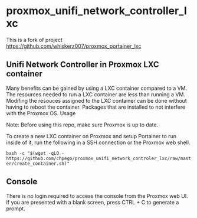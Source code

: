 # proxmox_unifi_network_controller_lxc

This is a fork of project https://github.com/whiskerz007/proxmox_portainer_lxc

## Unifi Network Controller in Proxmox LXC container

Many benefits can be gained by using a LXC container compared to a VM. The resources needed to run a LXC container are less than running a VM. Modifing the resouces assigned to the LXC container can be done without having to reboot the container. Packages that are installed to not interfere with the Proxmox OS.
Usage

Note: Before using this repo, make sure Proxmox is up to date.

To create a new LXC container on Proxmox and setup Portainer to run inside of it, run the following in a SSH connection or the Proxmox web shell.

``
bash -c "$(wget -qLO - https://github.com/chpego/proxmox_unifi_network_controler_lxc/raw/master/create_container.sh)"
``

## Console

There is no login required to access the console from the Proxmox web UI. If you are presented with a blank screen, press CTRL + C to generate a prompt.

